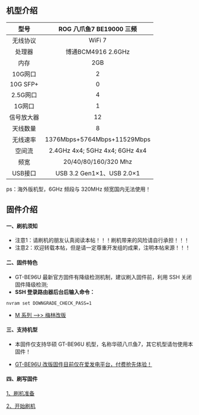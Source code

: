 ## 机型介绍

| 型号 | ROG 八爪鱼7 BE19000 三频 |
|:--:|:--:|
| 无线协议 | WiFi 7 | 
| 处理器 | 博通BCM4916 2.6GHz | 
| 内存 | 2GB | 
| 10G网口 | 2 | 
| 10G SFP+ | 0 | 
| 2.5G网口 | 4 | 
| 1G网口 | 1 | 
| 信号放大器 | 12 | 
| 天线数量 | 8 | 
| 无线速率 | 1376Mbps+5764Mbps+11529Mbps | 
| 空间流 | 2.4GHz 4x4; 5GHz 4x4; 6GHz 4x4 | 
| 频宽 | 20/40/80/160/320 Mhz | 
| USB接口 | USB 3.2 Gen1×1、USB 2.0×1 | 

ps：海外版机型，6GHz 频段与 320MHz 频宽国内无法使用！

## 固件介绍
#### 一、刷机须知
* 注意1：请刷机的朋友认真阅读本帖！！！刷机带来的风险请自行承担！！！
* 注意2：欢迎转载本帖，但是请一定尊重开发组的成果，注明本帖来源！！！

#### 二、固件特色
* GT-BE96U 最新官方固件有降级检测机制，建议刷入固件前，利用 SSH 关闭固件降级检测;
* **SSH 登录路由器后台后输入命令：**
```
nvram set DOWNGRADE_CHECK_PASS=1
```

* [M 系列 ——>> 梅林改版](/zh/guide/asus/firmware-m.md)

#### 三、支持机型
* 本固件仅支持华硕 GT-BE96U 机型，名称华硕八爪鱼7，其它机型请勿使用本固件！

* [GT-BE96U 改版固件目前仅在爱发电平台，付费抢先体验！](https://ifdian.net/item/3ff3df12448b11f0aed452540025c377)

#### 四、刷写固件

[1、刷机准备](/zh/guide/asus/flash/flash_prepare.html) 

[2、开始刷机](/zh/guide/asus/flash/flash_start.html) 